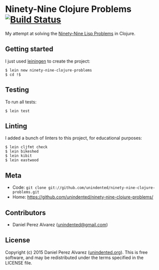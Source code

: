 # Ninety-Nine Clojure Problems [![Build Status](https://img.shields.io/travis/unindented/ninety-nine-clojure-problems.svg)](http://travis-ci.org/unindented/ninety-nine-clojure-problems)

My attempt at solving the [Ninety-Nine Lisp Problems](http://www.ic.unicamp.br/~meidanis/courses/mc336/2006s2/funcional/L-99_Ninety-Nine_Lisp_Problems.html) in Clojure.


## Getting started

I just used [leiningen](http://leiningen.org/) to create the project:

```
$ lein new ninety-nine-clojure-problems
$ cd !$
```


## Testing

To run all tests:

```
$ lein test
```


## Linting

I added a bunch of linters to this project, for educational purposes:

```
$ lein cljfmt check
$ lein bikeshed
$ lein kibit
$ lein eastwood
```


## Meta

* Code: `git clone git://github.com/unindented/ninety-nine-clojure-problems.git`
* Home: <https://github.com/unindented/ninety-nine-clojure-problems/>


## Contributors

* Daniel Perez Alvarez ([unindented@gmail.com](mailto:unindented@gmail.com))


## License

Copyright (c) 2015 Daniel Perez Alvarez ([unindented.org](https://unindented.org/)). This is free software, and may be redistributed under the terms specified in the LICENSE file.
